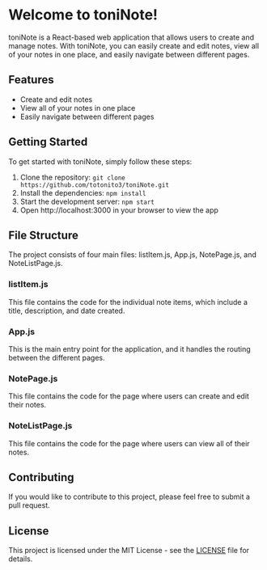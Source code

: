 # Welcome to toniNote!

toniNote is a React-based web application that allows users to create and manage notes. With toniNote, you can easily create and edit notes, view all of your notes in one place, and easily navigate between different pages.

## Features

- Create and edit notes
- View all of your notes in one place
- Easily navigate between different pages

## Getting Started

To get started with toniNote, simply follow these steps:

1. Clone the repository: `git clone https://github.com/totonito3/toniNote.git`
2. Install the dependencies: `npm install`
3. Start the development server: `npm start`
4. Open http://localhost:3000 in your browser to view the app

## File Structure

The project consists of four main files: listItem.js, App.js, NotePage.js, and NoteListPage.js.

### listItem.js

This file contains the code for the individual note items, which include a title, description, and date created.

### App.js

This is the main entry point for the application, and it handles the routing between the different pages.

### NotePage.js

This file contains the code for the page where users can create and edit their notes.

### NoteListPage.js

This file contains the code for the page where users can view all of their notes.

## Contributing

If you would like to contribute to this project, please feel free to submit a pull request.

## License

This project is licensed under the MIT License - see the [LICENSE](LICENSE) file for details.
